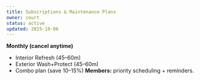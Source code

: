 ```yaml
---
title: Subscriptions & Maintenance Plans
owner: court
status: active
updated: 2025-10-06
---
```


**Monthly (cancel anytime)**
- Interior Refresh (45–60m)
- Exterior Wash+Protect (45–60m)
- Combo plan (save 10–15%)
**Members:** priority scheduling + reminders.
